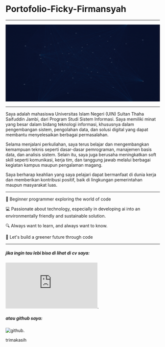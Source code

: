 # Portofolio-Ficky-Firmansyah
---
![backround](https://github.com/ficky28/portofolio-ficky-firmansyah/blob/main/background.gif)

---
  Saya adalah mahasiswa Universitas Islam Negeri (UIN) Sultan Thaha Saifuddin Jambi, dari Program Studi Sistem Informasi. Saya memiliki minat yang besar dalam bidang teknologi informasi, khususnya dalam pengembangan sistem, pengolahan data, dan solusi digital yang dapat membantu menyelesaikan berbagai permasalahan.
  
  Selama menjalani perkuliahan, saya terus belajar dan mengembangkan kemampuan teknis seperti dasar-dasar pemrograman, manajemen basis data, dan analisis sistem. Selain itu, saya juga berusaha meningkatkan soft skill seperti komunikasi, kerja tim, dan tanggung jawab melalui berbagai kegiatan kampus maupun pengalaman magang.
  
  Saya berharap keahlian yang saya pelajari dapat bermanfaat di dunia kerja dan memberikan kontribusi positif, baik di lingkungan pemerintahan maupun masyarakat luas.
  
----
🌱 Beginner programmer exploring the world of code

💻 Passionate about technology, especially in developing ai into an environmentally friendly and sustainable solution.

🔍 Always want to learn, and always want to know.

🚀 Let's build a greener future through code

---
 ##### jika ingin tau lebi bisa di lihat di cv saya:
 ![cv](https://github.com/ficky28/portofolio-ficky-firmansyah/blob/main/CV-PDF/CV-ficky.pdf).
 ##### atau github saya:
 ![github](https://github.com/kyfirman28).

  trimakasih
